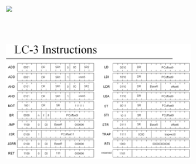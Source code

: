 ![](https://github.com/isaiMercado/Digital-Systems-Class-Projects/blob/master/Lab12/LC3.gif)
</br>
</br>
</br>
</br>
</br>
</br>
![](https://github.com/isaiMercado/Digital-Systems-Class-Projects/blob/master/Lab12/LC3_Instructions.gif)
